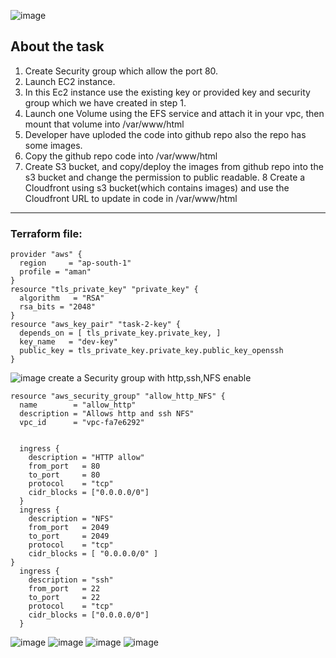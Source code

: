![image](https://user-images.githubusercontent.com/49730521/87540495-6a22b700-c6bd-11ea-9221-535cfad8261d.png)
## About the task
1. Create Security group which allow the port 80.
2. Launch EC2 instance.
3. In this Ec2 instance use the existing key or provided key and security group which we have created in step 1.
4. Launch one Volume using the EFS service and attach it in your vpc, then mount that volume into /var/www/html
5. Developer have uploded the code into github repo also the repo has some images.
6. Copy the github repo code into /var/www/html
7. Create S3 bucket, and copy/deploy the images from github repo into the s3 bucket and change the permission to public readable.
8 Create a Cloudfront using s3 bucket(which contains images) and use the Cloudfront URL to update in code in /var/www/html
_____________________________________________________________________________________________________________________
### Terraform file:
```
provider "aws" {
  region     = "ap-south-1"
  profile = "aman"
}
resource "tls_private_key" "private_key" { 
  algorithm   = "RSA"
  rsa_bits = "2048"
}
resource "aws_key_pair" "task-2-key" {
  depends_on = [ tls_private_key.private_key, ]
  key_name   = "dev-key"
  public_key = tls_private_key.private_key.public_key_openssh
}
```
![image](https://user-images.githubusercontent.com/49730521/87636503-7b6fd000-c75e-11ea-8db7-7b67db301cc3.png)
create a Security group with http,ssh,NFS enable 
```
resource "aws_security_group" "allow_http_NFS" {
  name        = "allow_http"
  description = "Allows http and ssh NFS"
  vpc_id      = "vpc-fa7e6292"


  ingress {
    description = "HTTP allow"
    from_port   = 80
    to_port     = 80
    protocol    = "tcp"
    cidr_blocks = ["0.0.0.0/0"]
  }
  ingress {
    description = "NFS"
    from_port   = 2049
    to_port     = 2049
    protocol    = "tcp"
    cidr_blocks = [ "0.0.0.0/0" ]
}
  ingress {
    description = "ssh"
    from_port   = 22
    to_port     = 22
    protocol    = "tcp"
    cidr_blocks = ["0.0.0.0/0"]
  }
```
![image](https://user-images.githubusercontent.com/49730521/87540803-e0bfb480-c6bd-11ea-8adc-eaa3f62f36c5.png)
![image](https://user-images.githubusercontent.com/49730521/87540886-fe8d1980-c6bd-11ea-9489-d425eae9fc3e.png)
![image](https://user-images.githubusercontent.com/49730521/87540949-18c6f780-c6be-11ea-8354-0e6549694950.png)
![image](https://user-images.githubusercontent.com/49730521/87541013-3300d580-c6be-11ea-8a6d-33030de3dcb3.png)
